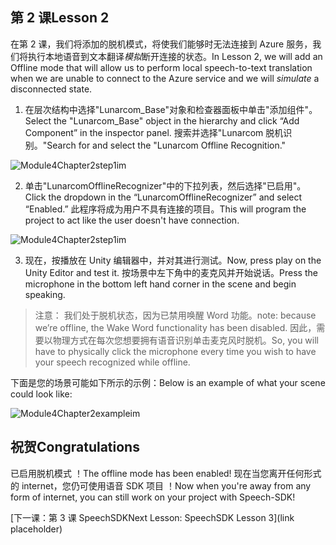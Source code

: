 ## <a name="lesson-2"></a><span data-ttu-id="d9caf-101">第 2 课</span><span class="sxs-lookup"><span data-stu-id="d9caf-101">Lesson 2</span></span>

<span data-ttu-id="d9caf-102">在第 2 课，我们将添加的脱机模式，将使我们能够时无法连接到 Azure 服务，我们将执行本地语音到文本翻译*模拟*断开连接的状态。</span><span class="sxs-lookup"><span data-stu-id="d9caf-102">In Lesson 2, we will add an Offline mode that will allow us to perform local speech-to-text translation when we are unable to connect to the Azure service and we will *simulate* a disconnected state.</span></span>

1. <span data-ttu-id="d9caf-103">在层次结构中选择"Lunarcom_Base"对象和检查器面板中单击"添加组件"。</span><span class="sxs-lookup"><span data-stu-id="d9caf-103">Select the "Lunarcom_Base" object in the hierarchy and click “Add Component” in the inspector panel.</span></span> <span data-ttu-id="d9caf-104">搜索并选择"Lunarcom 脱机识别。"</span><span class="sxs-lookup"><span data-stu-id="d9caf-104">Search for and select the "Lunarcom Offline Recognition."</span></span>

![Module4Chapter2step1im](images/module4chapter2step1im.PNG)



2. <span data-ttu-id="d9caf-106">单击"LunarcomOfflineRecognizer"中的下拉列表，然后选择"已启用"。</span><span class="sxs-lookup"><span data-stu-id="d9caf-106">Click the dropdown in the “LunarcomOfflineRecognizer” and select “Enabled.”</span></span> <span data-ttu-id="d9caf-107">此程序将成为用户不具有连接的项目。</span><span class="sxs-lookup"><span data-stu-id="d9caf-107">This will program the project to act like the user doesn't have connection.</span></span> 

![Module4Chapter2step1im](images/module4chapter2step2im.PNG)

3. <span data-ttu-id="d9caf-109">现在，按播放在 Unity 编辑器中，并对其进行测试。</span><span class="sxs-lookup"><span data-stu-id="d9caf-109">Now, press play on the Unity Editor and test it.</span></span> <span data-ttu-id="d9caf-110">按场景中左下角中的麦克风并开始说话。</span><span class="sxs-lookup"><span data-stu-id="d9caf-110">Press the microphone in the bottom left hand corner in the scene and begin speaking.</span></span> 

> <span data-ttu-id="d9caf-111">注意： 我们处于脱机状态，因为已禁用唤醒 Word 功能。</span><span class="sxs-lookup"><span data-stu-id="d9caf-111">note: because we’re offline, the Wake Word functionality has been disabled.</span></span> <span data-ttu-id="d9caf-112">因此，需要以物理方式在每次您想要拥有语音识别单击麦克风时脱机。</span><span class="sxs-lookup"><span data-stu-id="d9caf-112">So, you will have to physically click the microphone every time you wish to have your speech recognized while offline.</span></span> 

<span data-ttu-id="d9caf-113">下面是您的场景可能如下所示的示例：</span><span class="sxs-lookup"><span data-stu-id="d9caf-113">Below is an example of what your scene could look like:</span></span>

![Module4Chapter2exampleim](images/module4chapter2exampleim.PNG)

## <a name="congratulations"></a><span data-ttu-id="d9caf-115">祝贺</span><span class="sxs-lookup"><span data-stu-id="d9caf-115">Congratulations</span></span>

<span data-ttu-id="d9caf-116">已启用脱机模式 ！</span><span class="sxs-lookup"><span data-stu-id="d9caf-116">The offline mode has been enabled!</span></span> <span data-ttu-id="d9caf-117">现在当您离开任何形式的 internet，您仍可使用语音 SDK 项目 ！</span><span class="sxs-lookup"><span data-stu-id="d9caf-117">Now when you're away from any form of internet, you can still work on your project with Speech-SDK!</span></span> 

[<span data-ttu-id="d9caf-118">下一课：第 3 课 SpeechSDK</span><span class="sxs-lookup"><span data-stu-id="d9caf-118">Next Lesson: SpeechSDK Lesson 3</span></span>](link placeholder)

